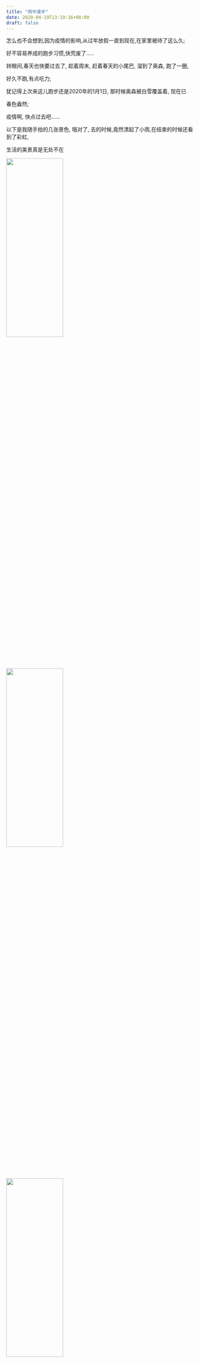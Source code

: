 ```yaml
---
title: "雨中漫步"
date: 2020-04-19T13:19:16+08:00
draft: false
---
```


怎么也不会想到,因为疫情的影响,从过年放假一直到现在,在家里被待了这么久;

好不容易养成的跑步习惯,快荒废了.....

转眼间,春天也快要过去了, 趁着周末, 赶着春天的小尾巴, 溜到了奥森, 跑了一圈,

好久不跑,有点吃力;

犹记得上次来这儿跑步还是2020年的1月1日, 那时候奥森被白雪覆盖着, 现在已

春色盎然;

疫情啊, 快点过去吧......

以下是我随手拍的几张景色, 哦对了, 去的时候,竟然漂起了小雨,在结束的时候还看到了彩虹,

生活的美景真是无处不在

<img src="/spring/1.jpeg" width="55%" height="35%" alt="" align=center>

<img src="/spring/2.jpeg" width="55%" height="35%" alt="" align=center>

<img src="/spring/3.jpeg" width="55%" height="35%" alt="" align=center>

<img src="/spring/4.jpeg" width="55%" height="35%" alt="" align=center>

<img src="/spring/5.jpeg" width="55%" height="35%" alt="" align=center>